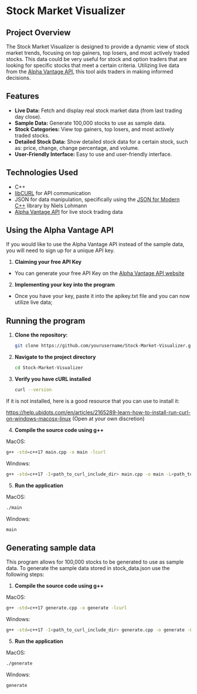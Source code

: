# Stock Market Visualizer

## Project Overview
The Stock Market Visualizer is designed to provide a dynamic view of stock market trends, focusing on top gainers, top losers, and most actively traded stocks. This data could be very useful for stock and option traders that are looking for specific stocks that meet a certain criteria. Utilizing live data from the [Alpha Vantage API](https://www.alphavantage.co/documentation/), this tool aids traders in making informed decisions.

## Features
- **Live Data:** Fetch and display real stock market data (from last trading day close).
- **Sample Data:** Generate 100,000 stocks to use as sample data.
- **Stock Categories:** View top gainers, top losers, and most actively traded stocks.
- **Detailed Stock Data:** Show detailed stock data for a certain stock, such as: price, change, change percentage, and volume.
- **User-Friendly Interface:** Easy to use and user-friendly interface.

## Technologies Used
- C++
- [libCURL](https://github.com/curl/curl?tab=readme-ov-file) for API communication
- JSON for data manipulation, specifically using the [JSON for Modern C++](https://github.com/nlohmann/json) library by Niels Lohmann
- [Alpha Vantage API](https://www.alphavantage.co/documentation/) for live stock trading data

## Using the Alpha Vantage API
If you would like to use the Alpha Vantage API instead of the sample data, you will need to sign up for a unique API key.
1. **Claiming your free API Key**
- You can generate your free API Key on the [Alpha Vantage API website](https://www.alphavantage.co/support/#api-key)
2. **Implementing your key into the program**
- Once you have your key, paste it into the apikey.txt file and you can now utilize live data;

## Running the program
1. **Clone the repository:**
   ```bash
   git clone https://github.com/yourusername/Stock-Market-Visualizer.git
2. **Navigate to the project directory**
   ```bash
   cd Stock-Market-Visualizer
3. **Verify you have cURL installed**
   ```bash
   curl --version
If it is not installed, here is a good resource that you can use to install it: 

https://help.ubidots.com/en/articles/2165289-learn-how-to-install-run-curl-on-windows-macosx-linux (Open at your own discretion)

4. **Compile the source code using g++**

MacOS:
   ```bash
   g++ -std=c++17 main.cpp -o main -lcurl
   ```
Windows:
   ```bash
   g++ -std=c++17 -I<path_to_curl_include_dir> main.cpp -o main -L<path_to_curl_lib_dir> -lcurl
   ```
5. **Run the application**

MacOS:
   ```bash
   ./main
   ```
Windows:
   ```bash
   main
   ```
## Generating sample data
This program allows for 100,000 stocks to be generated to use as sample data. To generate the sample data stored in stock_data.json use the following steps:
1. **Compile the source code using g++**

MacOS:
   ```bash
   g++ -std=c++17 generate.cpp -o generate -lcurl
   ```
Windows:
   ```bash
   g++ -std=c++17 -I<path_to_curl_include_dir> generate.cpp -o generate -L<path_to_curl_lib_dir> -lcurl
   ```
5. **Run the application**

MacOS:
   ```bash
   ./generate
   ```

Windows:
   ```bash
   generate
